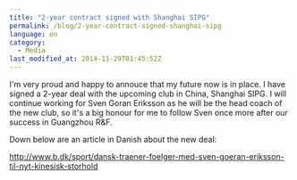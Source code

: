 ```yaml
---
title: "2-year contract signed with Shanghai SIPG"
permalink: /blog/2-year-contract-signed-shanghai-sipg
language: en
category:
  - Media
last_modified_at: 2014-11-29T01:45:52Z
---
```


I'm very proud and happy to annouce that my future now is in place. I have signed a 2-year deal with the upcoming club in China, Shanghai SIPG. I will continue working for Sven Goran Eriksson as he will be the head coach of the new club, so it's a big honour for me to follow Sven once more after our success in Guangzhou R&F.

Down below are an article in Danish about the new deal:

<http://www.b.dk/sport/dansk-traener-foelger-med-sven-goeran-eriksson-til-nyt-kinesisk-storhold>
